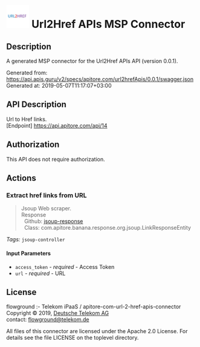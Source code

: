 # ![LOGO](logo.png) Url2Href APIs MSP Connector

## Description

A generated MSP connector for the Url2Href APIs API (version 0.0.1).

Generated from: https://api.apis.guru/v2/specs/apitore.com/url2hrefApis/0.0.1/swagger.json<br/>
Generated at: 2019-05-07T11:17:07+03:00

## API Description

Url to Href links.<BR />[Endpoint] https://api.apitore.com/api/14

## Authorization

This API does not require authorization.

## Actions

### Extract href links from URL

> Jsoup Web scraper.<BR />Response<BR />&nbsp; Github: <a href="https://github.com/keigohtr/apitore-response-parent/tree/master/jsoup-response">jsoup-response</a><BR />&nbsp; Class: com.apitore.banana.response.org.jsoup.LinkResponseEntity<BR />

*Tags:* `jsoup-controller`

#### Input Parameters
* `access_token` - _required_ - Access Token
* `url` - _required_ - URL

## License

flowground :- Telekom iPaaS / apitore-com-url-2-href-apis-connector<br/>
Copyright © 2019, [Deutsche Telekom AG](https://www.telekom.de)<br/>
contact: flowground@telekom.de

All files of this connector are licensed under the Apache 2.0 License. For details
see the file LICENSE on the toplevel directory.
